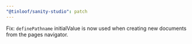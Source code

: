 ```yaml
---
"@tinloof/sanity-studio": patch
---
```


Fix: `definePathname` initialValue is now used when creating new documents from the pages navigator.
